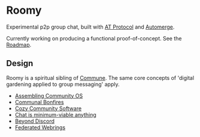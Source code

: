# Roomy

Experimental p2p group chat, built with [AT Protocol](https://atproto.com/) and [Automerge](https://automerge.org/).

Currently working on producing a functional proof-of-concept. See the
[Roadmap](https://github.com/orgs/muni-town/projects/8/views/4).

## Design

Roomy is a spiritual sibling of [Commune](https://github.com/commune-sh). The same core concepts of 'digital gardening applied to group messaging' apply.

* [Assembling Community OS](https://blog.erlend.sh/assembling-community-os)
* [Communal Bonfires](https://blog.erlend.sh/communal-bonfires)
* [Cozy Community Software](https://blog.erlend.sh/cozy-community-software)
* [Chat is minimum-viable anything](https://blog.commune.sh/chat-is-minimum-viable-anything/)
* [Beyond Discord](https://blog.commune.sh/beyond-discord/)
* [Federated Webrings](https://blog.commune.sh/federated-webrings/)
